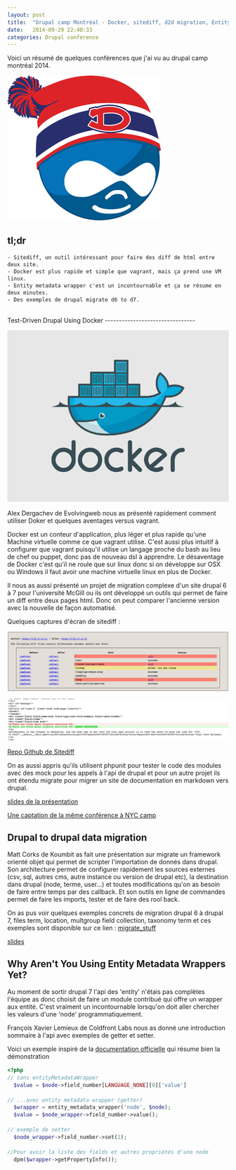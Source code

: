 ```yaml
---
layout: post
title:  "Drupal camp Montréal - Docker, sitediff, d2d migration, Entity Api"
date:   2014-09-29 22:40:33
categories: Drupal conference
---
```


Voici un résumé de quelques conférences que j'ai vu au drupal camp montréal 2014.

![drupalcamp montréal logo](/images/drupalcamp/logo.png)


tl;dr
-----
```
- Sitediff, un outil intéressant pour faire des diff de html entre deux site.
- Docker est plus rapide et simple que vagrant, mais ça prend une VM linux.
- Entity metadata wrapper c'est un incontournable et ça se résume en deux minutes.
- Des exemples de drupal migrate d6 to d7.
```

<br/>
Test-Driven Drupal Using Docker
--------------------------------

![Docker logo](/images/drupalcamp/docker.png)

Alex Dergachev de Evolvingweb nous as présenté rapidement comment utiliser 
Doker et quelques aventages versus vagrant.

Docker est un conteur d'application, plus léger et plus rapide qu'une Machine 
virtuelle comme ce que vagrant utilise. C'est aussi plus intuitif à configurer
que vagrant puisqu'il utilise un langage proche du bash au lieu de chef ou puppet, 
donc pas de nouveau dsl à apprendre. Le désaventage de Docker c'est qu'il ne roule 
que sur linux donc si on développe sur OSX ou Windows il faut avoir une machine 
virtuelle linux en plus de Docker.

Il nous as aussi présenté un projet de migration complexe d'un site drupal 6 à 7 
pour l'université McGill ou ils ont développé un outils qui permet de faire un diff 
entre deux pages html. Donc on peut comparer l'ancienne version
avec la nouvelle de façon automatisé.

Quelques captures d'écran de sitediff :

![sitediff output 1 ](/images/drupalcamp/sitediff-output.png)

![sitediff output 2 ](/images/drupalcamp/sitediff-output-1.png)

[Repo Github de Sitediff](https://github.com/dergachev/sitediff)

On as aussi appris qu'ils utilisent phpunit pour tester le code des modules avec
des mock pour les appels à l'api de drupal et pour un autre projet ils ont
étendu migrate pour migrer un site de documentation en markdown vers drupal.

[slides de la présentation](http://dergachev.github.io/presentations/nyccamp-2014-docker/build/out.html)

[Une captation de la même conférence à NYC camp](https://www.youtube.com/watch?v=T3WcL6vyOG0)

Drupal to drupal data migration
-------------------------------

Matt Corks de Koumbit as fait une présentation sur migrate un framework orienté 
objet qui permet de scripter l'importation de donnés dans drupal. Son architecture 
permet de configurer rapidement les sources externes (csv, sql, autres cms, autre 
instance ou version de drupal etc), la destination dans drupal (node, terme, user...)
et toutes modifications qu'on as besoin de faire entre temps par des callback. Et 
son outils en ligne de commandes permet de faire les imports, tester et de faire 
des rool back.

On as pus voir quelques exemples concrets de migration drupal 6 à drupal 7, files 
term, location, multgroup field collection, taxonomy term et ces exemples sont 
disponible sur ce lien : 
[migrate_stuff](http://mvc.koumbit.org/presentations/2014-drupalcampmtl/migrate_stuff.tar.gz)

[slides](http://mvc.koumbit.org/presentations/2014-drupalcampmtl/)

Why Aren't You Using Entity Metadata Wrappers Yet?
----------------------
Au moment de sortir drupal 7 l'api des 'entity' n'étais pas complètes l'équipe as
donc choisit de faire un module contribué qui offre un wrapper aux entité. C'est 
vraiment un incontournable lorsqu'on doit aller chercher les valeurs d'une 'node' 
programmatiquement. 

François Xavier Lemieux de Coldfront Labs nous as donné une introduction sommaire 
à l'api avec exemples de getter et setter.

Voici un exemple inspiré de la [documentation officielle](https://www.drupal.org/documentation/entity-metadata-wrappers) 
qui résume bien la démonstration

```php
<?php
// sans entityMetadataWrapper
  $value = $node->field_number[LANGUAGE_NONE][0]['value'] 

// ...avec entity metadata wrapper (getter)
  $wrapper = entity_metadata_wrapper('node', $node);
  $value = $node_wrapper->field_number->value(); 
  
// exemple de setter
  $node_wrapper->field_number->set(1); 

//Pour avoir la liste des fields et autres propriétés d'une node
  dpm($wrapper->getPropertyInfo());
```


